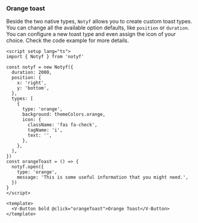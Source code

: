 ### Orange toast

Beside the two native types, `Notyf` allows you to create custom toast types.
You can change all the available option defaults, like `position` or `duration`.
You can configure a new toast type and even assign the icon of your choice.
Check the code example for more details.

<!--code-->

```vue
<script setup lang="ts">
import { Notyf } from 'notyf'

const notyf = new Notyf({
  duration: 2000,
  position: {
    x: 'right',
    y: 'bottom',
  },
  types: [
    {
      type: 'orange',
      background: themeColors.orange,
      icon: {
        className: 'fas fa-check',
        tagName: 'i',
        text: '',
      },
    },
  ],
})
const orangeToast = () => {
  notyf.open({
    type: 'orange',
    message: 'This is some useful information that you might need.',
  })
}
</script>

<template>
  <V-Button bold @click="orangeToast">Orange Toast</V-Button>
</template>
```

<!--/code-->
